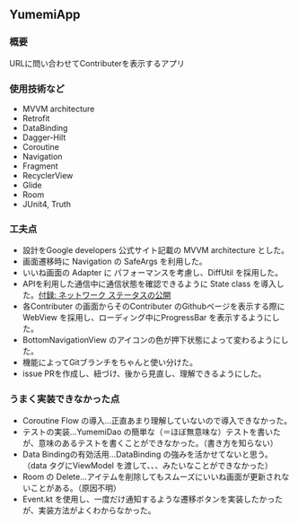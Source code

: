## YumemiApp
### 概要
URLに問い合わせてContributerを表示するアプリ

### 使用技術など
- MVVM architecture
- Retrofit
- DataBinding
- Dagger-Hilt
- Coroutine
- Navigation
- Fragment
- RecyclerView
- Glide
- Room
- JUnit4, Truth

### 工夫点
- 設計をGoogle developers 公式サイト記載の MVVM architecture とした。
- 画面遷移時に Navigation の SafeArgs を利用した。
- いいね画面の Adapter に パフォーマンスを考慮し、DiffUtil を採用した。
- APIを利用した通信中に通信状態を確認できるように State class を導入した。[付録: ネットワーク ステータスの公開](https://developer.android.com/jetpack/guide?hl=ja)
- 各Contributer の画面からそのContributer のGithubページを表示する際に WebView を採用し、ローディング中にProgressBar を表示するようにした。
- BottomNavigationView のアイコンの色が押下状態によって変わるようにした。
- 機能によってGitブランチをちゃんと使い分けた。
- issue PRを作成し、紐づけ、後から見直し、理解できるようにした。

### うまく実装できなかった点
- Coroutine Flow の導入...正直あまり理解していないので導入できなかった。
- テストの実装...YumemiDao の簡単な（＝ほぼ無意味な）テストを書いたが、意味のあるテストを書くことができなかった。（書き方を知らない）
- Data Bindingの有効活用...DataBinding の強みを活かせてないと思う。（data タグにViewModel を渡して、、、みたいなことができなかった）
- Room の Delete...アイテムを削除してもスムーズにいいね画面が更新されないことがある。（原因不明）
- Event.kt を使用し、一度だけ通知するような遷移ボタンを実装したかったが、実装方法がよくわからなかった。
